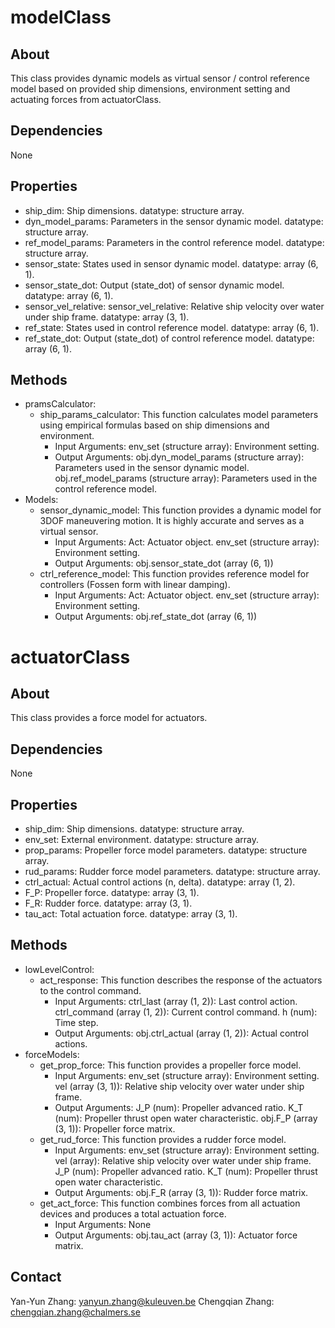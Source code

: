 # modelClass

## About

This class provides dynamic models as virtual sensor / control reference model based on provided ship dimensions, environment setting and actuating forces from actuatorClass.

## Dependencies

None

## Properties

- ship_dim: Ship dimensions. datatype: structure array.
- dyn_model_params: Parameters in the sensor dynamic model. datatype: structure array.
- ref_model_params: Parameters in the control reference model. datatype: structure array.
- sensor_state: States used in sensor dynamic model. datatype: array (6, 1).
- sensor_state_dot: Output (state_dot) of sensor dynamic model. datatype: array (6, 1).
- sensor_vel_relative: sensor_vel_relative: Relative ship velocity over water under ship frame. datatype: array (3, 1).
- ref_state: States used in control reference model. datatype: array (6, 1).
- ref_state_dot: Output (state_dot) of control reference model. datatype: array (6, 1).

## Methods

- pramsCalculator:
  - ship_params_calculator: This function calculates model parameters using empirical formulas based on ship dimensions and environment.
    - Input Arguments:
       env_set (structure array): Environment setting.
    - Output Arguments:
       obj.dyn_model_params (structure array): Parameters used in the sensor dynamic model.
       obj.ref_model_params (structure array): Parameters used in the control reference model.
- Models:
  - sensor_dynamic_model: This function provides a dynamic model for 3DOF maneuvering motion. It is highly accurate and serves as a virtual sensor.
    - Input Arguments:
       Act: Actuator object.
       env_set (structure array): Environment setting.
    - Output Arguments:
       obj.sensor_state_dot (array (6, 1))
  - ctrl_reference_model: This function provides reference model for controllers (Fossen form with linear damping).
    - Input Arguments:
       Act: Actuator object.
       env_set (structure array): Environment setting.
    - Output Arguments:
       obj.ref_state_dot (array (6, 1))

# actuatorClass

## About

This class provides a force model for actuators.

## Dependencies

None

## Properties

- ship_dim: Ship dimensions. datatype: structure array.
- env_set: External environment. datatype: structure array.
- prop_params: Propeller force model parameters. datatype: structure array.
- rud_params: Rudder force model parameters. datatype: structure array.
- ctrl_actual: Actual control actions (n, delta). datatype: array (1, 2).
- F_P: Propeller force. datatype: array (3, 1).
- F_R: Rudder force. datatype: array (3, 1).
- tau_act: Total actuation force. datatype: array (3, 1).

## Methods

- lowLevelControl:
  - act_response: This function describes the response of the actuators to the control command.
    - Input Arguments:
       ctrl_last (array (1, 2)): Last control action.
       ctrl_command (array (1, 2)): Current control command.
       h (num): Time step.
    - Output Arguments:
       obj.ctrl_actual (array (1, 2)): Actual control actions.
- forceModels:
  - get_prop_force: This function provides a propeller force model.
    - Input Arguments:
       env_set (structure array): Environment setting.
       vel (array (3, 1)): Relative ship velocity over water under ship frame.
    - Output Arguments:
       J_P (num): Propeller advanced ratio.
       K_T (num): Propeller thrust open water characteristic.
       obj.F_P (array (3, 1)): Propeller force matrix.
  - get_rud_force: This function provides a rudder force model.
    - Input Arguments:
       env_set (structure array): Environment setting.
       vel (array): Relative ship velocity over water under ship frame.
       J_P (num): Propeller advanced ratio.
       K_T (num): Propeller thrust open water characteristic.
    - Output Arguments:
       obj.F_R (array (3, 1)): Rudder force matrix.
  - get_act_force: This function combines forces from all actuation devices and produces a total actuation force.
    - Input Arguments:
       None
    - Output Arguments:
       obj.tau_act (array (3, 1)): Actuator force matrix.

## Contact

Yan-Yun Zhang: <yanyun.zhang@kuleuven.be>
Chengqian Zhang: <chengqian.zhang@chalmers.se>
